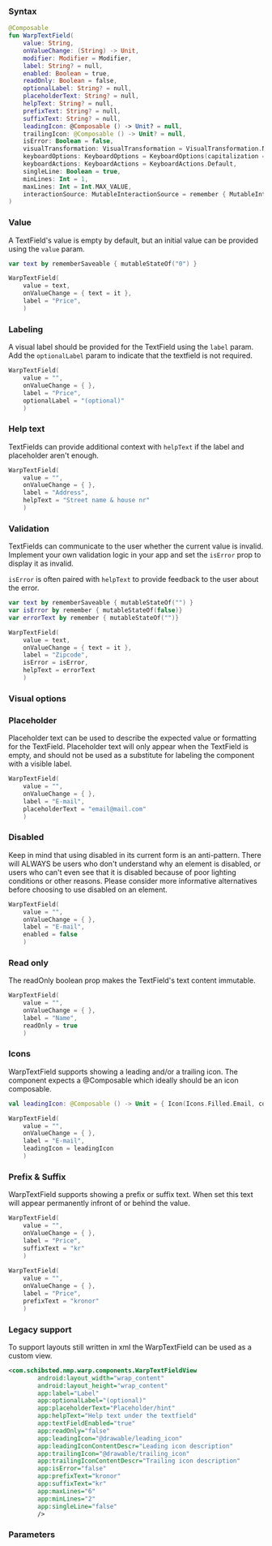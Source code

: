 
### Syntax

```kotlin
@Composable
fun WarpTextField(
    value: String, 
    onValueChange: (String) -> Unit, 
    modifier: Modifier = Modifier, 
    label: String? = null,
    enabled: Boolean = true, 
    readOnly: Boolean = false, 
    optionalLabel: String? = null, 
    placeholderText: String? = null, 
    helpText: String? = null, 
    prefixText: String? = null,
    suffixText: String? = null,
    leadingIcon: @Composable () -> Unit? = null, 
    trailingIcon: @Composable () -> Unit? = null, 
    isError: Boolean = false, 
    visualTransformation: VisualTransformation = VisualTransformation.None, 
    keyboardOptions: KeyboardOptions = KeyboardOptions(capitalization = KeyboardCapitalization.Sentences), 
    keyboardActions: KeyboardActions = KeyboardActions.Default, 
    singleLine: Boolean = true, 
    minLines: Int = 1,
    maxLines: Int = Int.MAX_VALUE, 
    interactionSource: MutableInteractionSource = remember { MutableInteractionSource() }
)
```

### Value

A TextField's value is empty by default, but an initial value can be provided using the `value` param.

```kotlin
var text by rememberSaveable { mutableStateOf("0") }

WarpTextField(
    value = text,
    onValueChange = { text = it },            
    label = "Price",           
    )
```

### Labeling

A visual label should be provided for the TextField using the `label` param.
Add the `optionalLabel` param to indicate that the textfield is not required.

```kotlin
WarpTextField(
    value = "",
    onValueChange = { },            
    label = "Price",         
    optionalLabel = "(optional)"  
    )
```
### Help text

TextFields can provide additional context with `helpText` if the label and placeholder aren't enough.

```kotlin
WarpTextField(
    value = "",
    onValueChange = { },            
    label = "Address",         
    helpText = "Street name & house nr"  
    )
```
### Validation

TextFields can communicate to the user whether the current value is invalid. Implement your own validation logic in your app and set the `isError` prop to display it as invalid.

`isError` is often paired with `helpText` to provide feedback to the user about the error.

```kotlin
var text by rememberSaveable { mutableStateOf("") }
var isError by remember { mutableStateOf(false)}
var errorText by remember { mutableStateOf("")}

WarpTextField(
    value = text,
    onValueChange = { text = it },            
    label = "Zipcode",
    isError = isError,          
    helpText = errorText  
    )
```


### Visual options

### Placeholder

Placeholder text can be used to describe the expected value or formatting for the TextField. Placeholder text will only appear when the TextField is empty, and should not be used as a substitute for labeling the component with a visible label.

```kotlin
WarpTextField(
    value = "",
    onValueChange = { },            
    label = "E-mail",         
    placeholderText = "email@mail.com"  
    )
```

### Disabled

Keep in mind that using disabled in its current form is an anti-pattern. There will ALWAYS be users who don't understand why an element is disabled, or users who can't even see that it is disabled because of poor lighting conditions or other reasons. Please consider more informative alternatives before choosing to use disabled on an element.

```kotlin
WarpTextField(
    value = "",
    onValueChange = { },            
    label = "E-mail",         
    enabled = false  
    )
```



### Read only

The readOnly boolean prop makes the TextField's text content immutable. 

```kotlin
WarpTextField(
    value = "",
    onValueChange = { },            
    label = "Name",
    readOnly = true 
    )
```

### Icons
 
WarpTextField supports showing a leading and/or a trailing icon. The component expects a @Composable which ideally should be an icon composable.

```kotlin
val leadingIcon: @Composable () -> Unit = { Icon(Icons.Filled.Email, contentDescription = "Content description for the leading icon") }

WarpTextField(
    value = "",
    onValueChange = { },            
    label = "E-mail",
    leadingIcon = leadingIcon 
    )
```

### Prefix & Suffix
 
WarpTextField supports showing a prefix or suffix text. When set this text will appear permanently infront of or behind the value. 

```kotlin
WarpTextField(
    value = "",
    onValueChange = { },            
    label = "Price",
    suffixText = "kr" 
    )
    
WarpTextField(
    value = "",
    onValueChange = { },            
    label = "Price",
    prefixText = "kronor" 
    )
```

### Legacy support
To support layouts still written in xml the WarpTextField can be used as a custom view.

```xml example
<com.schibsted.nmp.warp.components.WarpTextFieldView
        android:layout_width="wrap_content"
        android:layout_height="wrap_content"
        app:label="Label"
        app:optionalLabel="(optional)"
        app:placeholderText="Placeholder/hint"
        app:helpText="Help text under the textfield"
        app:textFieldEnabled="true"
        app:readOnly="false"
        app:leadingIcon="@drawable/leading_icon"
        app:leadingIconContentDescr="Leading icon description"
        app:trailingIcon="@drawable/trailing_icon"
        app:trailingIconContentDescr="Trailing icon description"
        app:isError="false"
        app:prefixText="kronor"
        app:suffixText="kr"
        app:maxLines="6"
        app:minLines="2"
        app:singleLine="false"
        />
```
### Parameters

<api-table type=android component="TextField" />